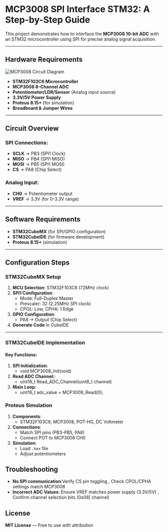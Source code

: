 # MCP3008 SPI Interface STM32: A Step-by-Step Guide  

This project demonstrates how to interface the **MCP3008 10-bit ADC** with an STM32 microcontroller using SPI for precise analog signal acquisition.  

---

## Hardware Requirements  
![MCP3008 Circuit Diagram](mcp3008_circuit.png)  
- **STM32F103C6 Microcontroller**  
- **MCP3008 8-Channel ADC**  
- **Potentiometer/LDR/Sensor** (Analog input source)  
- **3.3V/5V Power Supply**  
- **Proteus 8.15+** (for simulation)  
- **Breadboard & Jumper Wires**  

---

## Circuit Overview  
### SPI Connections:  
- **SCLK** → PB3 (SPI1 Clock)  
- **MISO** → PB4 (SPI1 MISO)  
- **MOSI** → PB5 (SPI1 MOSI)  
- **CS** → PA8 (Chip Select)  
### Analog Input:  
- **CH0** → Potentiometer output  
- **VREF** → 3.3V (for 0-3.3V range)  

---

## Software Requirements  
- **STM32CubeMX** (for SPI/GPIO configuration)  
- **STM32CubeIDE** (for firmware development)  
- **Proteus 8.15+** (simulation)  

---

## Configuration Steps  

### STM32CubeMX Setup  
1. **MCU Selection**: STM32F103C6 (72MHz clock)  
2. **SPI1 Configuration**:  
   - Mode: Full-Duplex Master  
   - Prescaler: 32 (2.25MHz SPI clock)  
   - CPOL: Low, CPHA: 1 Edge  
3. **GPIO Configuration**:  
   - PA8 → Output (Chip Select)  
4. **Generate Code** in CubeIDE  

---

### STM32CubeIDE Implementation  
#### Key Functions:  
1. **SPI Initialization**:  
    - void MCP3008_Init(void) 
2. **Read ADC Channel:**:
    - uint16_t Read_ADC_Channel(uint8_t channel) 
3. **Main Loop**:
    -  uint16_t adc_value = MCP3008_Read(0);

### Proteus Simulation  
1. **Components**:  
    - STM32F103C6, MCP3008, POT-HG, DC Voltmeter
2. **Connections**:  
    - Match SPI pins (PB3-PB5, PA8)
    - Connect POT to MCP3008 CH0
3. **Simulation**:  
   - Load `.hex` file  
   - Adjust potentiometers

## Troubleshooting  
- **No SPI communication**:Verify CS pin toggling , Check CPOL/CPHA settings match MCP3008
- **Incorrect ADC Values**: Ensure VREF matches power supply (3.3V/5V) , Confirm channel selection bits (0x08| channel)


## License  
**MIT License** — Free to use with attribution  
